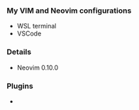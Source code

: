 ### My VIM and Neovim configurations
- WSL terminal
- VSCode

### Details
- Neovim 0.10.0

### Plugins
- 
